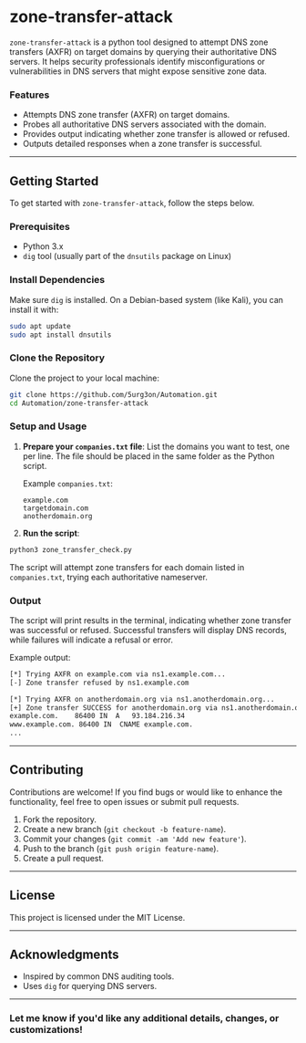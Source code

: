 # **zone-transfer-attack**

`zone-transfer-attack` is a python tool designed to attempt DNS zone transfers (AXFR) on target domains by querying their authoritative DNS servers. It helps security professionals identify misconfigurations or vulnerabilities in DNS servers that might expose sensitive zone data.

### **Features**

* Attempts DNS zone transfer (AXFR) on target domains.
* Probes all authoritative DNS servers associated with the domain.
* Provides output indicating whether zone transfer is allowed or refused.
* Outputs detailed responses when a zone transfer is successful.

---

## **Getting Started**

To get started with `zone-transfer-attack`, follow the steps below.

### **Prerequisites**

* Python 3.x
* `dig` tool (usually part of the `dnsutils` package on Linux)

### **Install Dependencies**

Make sure `dig` is installed. On a Debian-based system (like Kali), you can install it with:

```bash
sudo apt update
sudo apt install dnsutils
```

### **Clone the Repository**

Clone the project to your local machine:

```bash
git clone https://github.com/5urg3on/Automation.git
cd Automation/zone-transfer-attack
```

### **Setup and Usage**

1. **Prepare your `companies.txt` file**: List the domains you want to test, one per line. The file should be placed in the same folder as the Python script.

   Example `companies.txt`:

   ```
   example.com
   targetdomain.com
   anotherdomain.org
   ```

2. **Run the script**:

```bash
python3 zone_transfer_check.py
```

The script will attempt zone transfers for each domain listed in `companies.txt`, trying each authoritative nameserver.

### **Output**

The script will print results in the terminal, indicating whether zone transfer was successful or refused. Successful transfers will display DNS records, while failures will indicate a refusal or error.

Example output:

```bash
[*] Trying AXFR on example.com via ns1.example.com...
[-] Zone transfer refused by ns1.example.com

[*] Trying AXFR on anotherdomain.org via ns1.anotherdomain.org...
[+] Zone transfer SUCCESS for anotherdomain.org via ns1.anotherdomain.org
example.com.    86400 IN  A   93.184.216.34
www.example.com. 86400 IN  CNAME example.com.
...
```

---

## **Contributing**

Contributions are welcome! If you find bugs or would like to enhance the functionality, feel free to open issues or submit pull requests.

1. Fork the repository.
2. Create a new branch (`git checkout -b feature-name`).
3. Commit your changes (`git commit -am 'Add new feature'`).
4. Push to the branch (`git push origin feature-name`).
5. Create a pull request.

---

## **License**

This project is licensed under the MIT License.

---

## **Acknowledgments**

* Inspired by common DNS auditing tools.
* Uses `dig` for querying DNS servers.

---

### Let me know if you'd like any additional details, changes, or customizations!
